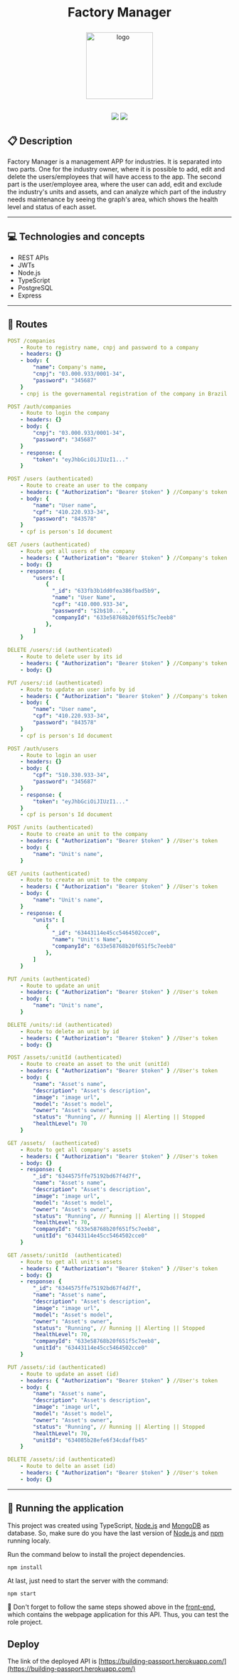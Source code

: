# <p align = "center"> Factory Manager </p>

<div align = "center">
<img src="./../front-end/public/logo.png" alt="logo" style="height: 150px"/>
</div>
<br>

<p align = "center">
   <img src="https://img.shields.io/badge/author-Icaro Pavani-4dae71?style=flat-square" />
   <img src="https://img.shields.io/github/languages/count/Icaro-pavani/factory-manager?color=4dae71&style=flat-square" />
</p>

## :clipboard: Description

Factory Manager is a management APP for industries. It is separated into two parts. One for the industry owner, where it is possible to add, edit and delete the users/employees that will have access to the app. The second part is the user/employee area, where the user can add, edit and exclude the industry's units and assets, and can analyze which part of the industry needs maintenance by seeing the graph's area, which shows the health level and status of each asset.

---

## :computer: Technologies and concepts

- REST APIs
- JWTs
- Node.js
- TypeScript
- PostgreSQL
- Express

---

## :rocket: Routes

```yml
POST /companies
    - Route to registry name, cnpj and password to a company
    - headers: {}
    - body: {
        "name": Company's name,
        "cnpj": "03.000.933/0001-34",
        "password": "345687"
    }
    - cnpj is the governamental registration of the company in Brazil
```

```yml
POST /auth/companies
    - Route to login the company
    - headers: {}
    - body: {
        "cnpj": "03.000.933/0001-34",
        "password": "345687"
    }
    - response: {
        "token": "eyJhbGciOiJIUzI1..."
    }
```

```yml
POST /users (authenticated)
    - Route to create an user to the company
    - headers: { "Authorization": "Bearer $token" } //Company's token
    - body: {
        "name": "User name",
        "cpf": "410.220.933-34",
        "password": "843578"
    }
    - cpf is person's Id document
```

```yml
GET /users (authenticated)
    - Route get all users of the company
    - headers: { "Authorization": "Bearer $token" } //Company's token
    - body: {}
    - response: {
        "users": [
            {
              "_id": "633fb3b1dd0fea386fbad5b9",
              "name": "User Name",
              "cpf": "410.000.933-34",
              "password": "$2b$10...",
              "companyId": "633e58768b20f651f5c7eeb8"
            },
        ]
    }
```

```yml
DELETE /users/:id (authenticated)
    - Route to delete user by its id
    - headers: { "Authorization": "Bearer $token" } //Company's token
    - body: {}
```

```yml
PUT /users/:id (authenticated)
    - Route to update an user info by id
    - headers: { "Authorization": "Bearer $token" } //Company's token
    - body: {
        "name": "User name",
        "cpf": "410.220.933-34",
        "password": "843578"
    }
    - cpf is person's Id document
```

```yml
POST /auth/users
    - Route to login an user
    - headers: {}
    - body: {
        "cpf": "510.330.933-34",
        "password": "345687"
    }
    - response: {
        "token": "eyJhbGciOiJIUzI1..."
    }
    - cpf is person's Id document
```

```yml
POST /units (authenticated)
    - Route to create an unit to the company
    - headers: { "Authorization": "Bearer $token" } //User's token
    - body: {
        "name": "Unit's name",
    }
```

```yml
GET /units (authenticated)
    - Route to create an unit to the company
    - headers: { "Authorization": "Bearer $token" } //User's token
    - body: {
        "name": "Unit's name",
    }
    - response: {
        "units": [
            {
              "_id": "63443114e45cc5464502cce0",
              "name": "Unit's Name",
              "companyId": "633e58768b20f651f5c7eeb8"
            },
        ]
    }
```

```yml
PUT /units (authenticated)
    - Route to update an unit
    - headers: { "Authorization": "Bearer $token" } //User's token
    - body: {
        "name": "Unit's name",
    }
```

```yml
DELETE /units/:id (authenticated)
    - Route to delete an unit by id
    - headers: { "Authorization": "Bearer $token" } //User's token
    - body: {}
```

```yml
POST /assets/:unitId (authenticated)
    - Route to create an asset to the unit (unitId)
    - headers: { "Authorization": "Bearer $token" } //User's token
    - body: {
        "name": "Asset's name",
        "description": "Asset's description",
        "image": "image url",
        "model": "Asset's model",
        "owner": "Asset's owner",
        "status": "Running", // Running || Alerting || Stopped
        "healthLevel": 70
    }
```

```yml
GET /assets/  (authenticated)
    - Route to get all company's assets
    - headers: { "Authorization": "Bearer $token" } //User's token
    - body: {}
    - response: {
        "_id": "6344575ffe75192bd67f4d7f",
        "name": "Asset's name",
        "description": "Asset's description",
        "image": "image url",
        "model": "Asset's model",
        "owner": "Asset's owner",
        "status": "Running", // Running || Alerting || Stopped
        "healthLevel": 70,
        "companyId": "633e58768b20f651f5c7eeb8",
        "unitId": "63443114e45cc5464502cce0"
    }
```

```yml
GET /assets/:unitId  (authenticated)
    - Route to get all unit's assets
    - headers: { "Authorization": "Bearer $token" } //User's token
    - body: {}
    - response: {
        "_id": "6344575ffe75192bd67f4d7f",
        "name": "Asset's name",
        "description": "Asset's description",
        "image": "image url",
        "model": "Asset's model",
        "owner": "Asset's owner",
        "status": "Running", // Running || Alerting || Stopped
        "healthLevel": 70,
        "companyId": "633e58768b20f651f5c7eeb8",
        "unitId": "63443114e45cc5464502cce0"
    }
```

```yml
PUT /assets/:id (authenticated)
    - Route to update an asset (id)
    - headers: { "Authorization": "Bearer $token" } //User's token
    - body: {
        "name": "Asset's name",
        "description": "Asset's description",
        "image": "image url",
        "model": "Asset's model",
        "owner": "Asset's owner",
        "status": "Running", // Running || Alerting || Stopped
        "healthLevel": 70,
        "unitId": "634085b28efe6f34cdaffb45"
    }
```

```yml
DELETE /assets/:id (authenticated)
    - Route to delte an asset (id)
    - headers: { "Authorization": "Bearer $token" } //User's token
    - body: {}
```

---

## 🏁 Running the application

This project was created using TypeScript, [Node.js](https://nodejs.org/en/download/) and [MongoDB](https://www.mongodb.com/) as database. So, make sure do you have the last version of [Node.js](https://nodejs.org/en/download/) and [npm](https://www.npmjs.com/) running localy.

Run the command below to install the project dependencies.

```
npm install
```

At last, just need to start the server with the command:

```
npm start
```

:stop_sign: Don't forget to follow the same steps showed above in the [front-end](https://github.com/Icaro-pavani/factory-manager/tree/main/front-end), which contains the webpage application for this API. Thus, you can test the role project.

## Deploy

The link of the deployed API is [https://building-passport.herokuapp.com/](https://building-passport.herokuapp.com/)
